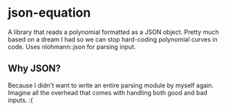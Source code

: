 # json-equation
A library that reads a polynomial formatted as a JSON object. 
Pretty much based on a dream I had so we can stop hard-coding 
polynomial curves in code. Uses nlohmann::json for parsing input.

## Why JSON?
Because I didn't want to write an entire parsing module by
myself again. Imagine all the overhead that comes with handling 
both good and bad inputs. :(
